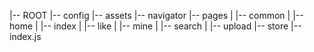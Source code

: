 |-- ROOT
    |-- config
    |-- assets
    |-- navigator
    |-- pages
    |   |-- common
    |   |-- home
    |   |-- index
    |   |-- like
    |   |-- mine
    |   |-- search
    |   |-- upload
    |-- store
    |-- index.js

    
 
